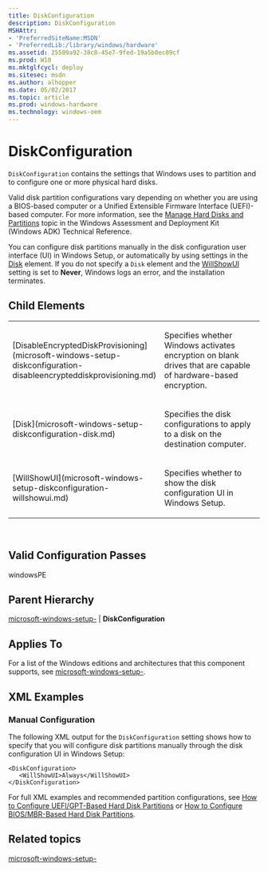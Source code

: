 ```yaml
---
title: DiskConfiguration
description: DiskConfiguration
MSHAttr:
- 'PreferredSiteName:MSDN'
- 'PreferredLib:/library/windows/hardware'
ms.assetid: 25509a92-38c8-45e7-9fed-19a5b0ec09cf
ms.prod: W10
ms.mktglfcycl: deploy
ms.sitesec: msdn
ms.author: alhopper
ms.date: 05/02/2017
ms.topic: article
ms.prod: windows-hardware
ms.technology: windows-oem
---
```


# DiskConfiguration


`DiskConfiguration` contains the settings that Windows uses to partition and to configure one or more physical hard disks.

Valid disk partition configurations vary depending on whether you are using a BIOS-based computer or a Unified Extensible Firmware Interface (UEFI)-based computer. For more information, see the [Manage Hard Disks and Partitions](http://go.microsoft.com/fwlink/?LinkId=206671) topic in the Windows Assessment and Deployment Kit (Windows ADK) Technical Reference.

You can configure disk partitions manually in the disk configuration user interface (UI) in Windows Setup, or automatically by using settings in the [Disk](microsoft-windows-setup-diskconfiguration-disk.md) element. If you do not specify a `Disk` element and the [WillShowUI](microsoft-windows-setup-diskconfiguration-willshowui.md) setting is set to **Never**, Windows logs an error, and the installation terminates.

## Child Elements


<table>
<colgroup>
<col width="50%" />
<col width="50%" />
</colgroup>
<tbody>
<tr class="odd">
<td><p>[DisableEncryptedDiskProvisioning](microsoft-windows-setup-diskconfiguration-disableencrypteddiskprovisioning.md)</p></td>
<td><p>Specifies whether Windows activates encryption on blank drives that are capable of hardware-based encryption.</p></td>
</tr>
<tr class="even">
<td><p>[Disk](microsoft-windows-setup-diskconfiguration-disk.md)</p></td>
<td><p>Specifies the disk configurations to apply to a disk on the destination computer.</p></td>
</tr>
<tr class="odd">
<td><p>[WillShowUI](microsoft-windows-setup-diskconfiguration-willshowui.md)</p></td>
<td><p>Specifies whether to show the disk configuration UI in Windows Setup.</p></td>
</tr>
</tbody>
</table>

 

## Valid Configuration Passes


windowsPE

## Parent Hierarchy


[microsoft-windows-setup-](microsoft-windows-setup.md) | **DiskConfiguration**

## Applies To


For a list of the Windows editions and architectures that this component supports, see [microsoft-windows-setup-](microsoft-windows-setup.md).

## XML Examples


### Manual Configuration

The following XML output for the `DiskConfiguration` setting shows how to specify that you will configure disk partitions manually through the disk configuration UI in Windows Setup:

``` syntax
<DiskConfiguration>
   <WillShowUI>Always</WillShowUI>
</DiskConfiguration>
```

For full XML examples and recommended partition configurations, see [How to Configure UEFI/GPT-Based Hard Disk Partitions](http://go.microsoft.com/fwlink/?LinkId=214261) or [How to Configure BIOS/MBR-Based Hard Disk Partitions](http://go.microsoft.com/fwlink/?LinkId=214260).

## Related topics


[microsoft-windows-setup-](microsoft-windows-setup.md)

 

 







